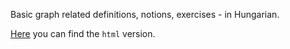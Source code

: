 Basic graph related definitions, notions, exercises - in Hungarian.

[Here](czylabsonasa.github.io/graphbasics) you can find the `html` version.

